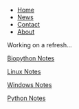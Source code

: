 <body>
<ul>
<li><a href="#home">Home</a></li>
<li><a href="#news">News</a></li>
<li><a href="#contact">Contact</a></li>
<li><a href="#about">About</a></li>
</ul>
<p>Working on a refresh...</p>
<p><a href="/pages/notes_biopython">Biopython Notes</a></p>
<p><a href="/pages/notes_linux">Linux Notes</a></p>
<p><a href="/pages/notes_windows">Windows Notes</a></p>
<p><a href="/pages/notes_python">Python Notes</a></p>
</body>

<!---
[Windows Notes](https://svalqui.github.io/pages/notes_windows)
-->
